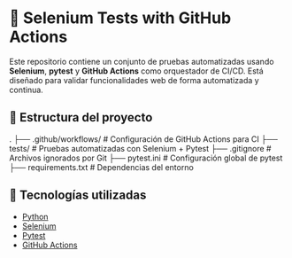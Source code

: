 # 🧪 Selenium Tests with GitHub Actions

Este repositorio contiene un conjunto de pruebas automatizadas usando **Selenium**, **pytest** y **GitHub Actions** como orquestador de CI/CD. Está diseñado para validar funcionalidades web de forma automatizada y continua.

## 📁 Estructura del proyecto

.
├── .github/workflows/ # Configuración de GitHub Actions para CI
├── tests/ # Pruebas automatizadas con Selenium + Pytest
├── .gitignore # Archivos ignorados por Git
├── pytest.ini # Configuración global de pytest
├── requirements.txt # Dependencias del entorno


## 🚀 Tecnologías utilizadas

- [Python](https://www.python.org/)
- [Selenium](https://www.selenium.dev/)
- [Pytest](https://docs.pytest.org/)
- [GitHub Actions](https://docs.github.com/en/actions)
